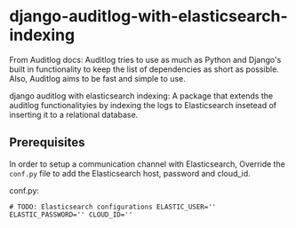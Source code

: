 django-auditlog-with-elasticsearch-indexing
===========================================

From Auditlog docs: Auditlog tries to use as much as Python and Django's built in functionality to keep the list of dependencies as short as possible. Also, Auditlog aims to be fast and simple to use.

django auditlog with elasticsearch indexing: A package that extends the auditlog functionalityies by indexing the logs to Elasticsearch insetead of inserting it to a relational database.

Prerequisites
-------------

In order to setup a communication channel with Elasticsearch, Override the `conf.py` file to add the Elasticsearch host, password and cloud_id.

conf.py: 

`# TODO: Elasticsearch configurations
ELASTIC_USER=''
ELASTIC_PASSWORD=''
CLOUD_ID=''
`

